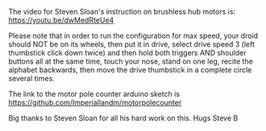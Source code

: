 The video for Steven Sloan's instruction on brushless hub motors is:
https://youtu.be/dwMedRteUe4

Please note that in order to run the configuration for max speed, your droid should NOT be on its wheels, then put it in drive, select drive speed 3 (left thumbstick click down twice) and then hold both triggers AND shoulder buttons all at the same time, touch your nose, stand on one leg, recite the alphabet backwards, then move the drive thumbstick in a complete circle several times. 

The link to the motor pole counter arduino sketch is https://github.com/Imperiallandm/motorpolecounter

Big thanks to Steven Sloan for all his hard work on this.
Hugs
Steve B
